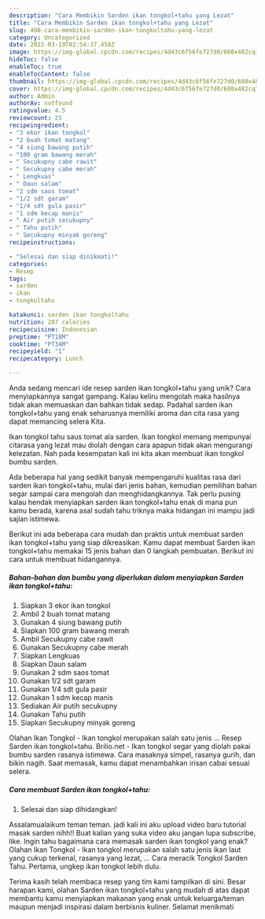 ```yaml
---
description: "Cara Membikin Sarden ikan tongkol+tahu yang Lezat"
title: "Cara Membikin Sarden ikan tongkol+tahu yang Lezat"
slug: 408-cara-membikin-sarden-ikan-tongkoltahu-yang-lezat
category: Uncategorized
date: 2022-03-19T02:54:37.450Z
image: https://img-global.cpcdn.com/recipes/4d43c6f56fe727d0/680x482cq70/sarden-ikan-tongkoltahu-foto-resep-utama.jpg
hideToc: false
enableToc: true
enableTocContent: false
thumbnail: https://img-global.cpcdn.com/recipes/4d43c6f56fe727d0/680x482cq70/sarden-ikan-tongkoltahu-foto-resep-utama.jpg
cover: https://img-global.cpcdn.com/recipes/4d43c6f56fe727d0/680x482cq70/sarden-ikan-tongkoltahu-foto-resep-utama.jpg
author: Admin
authorAv: notfound
ratingvalue: 4.5
reviewcount: 25
recipeingredient:
- "3 ekor ikan tongkol"
- "2 buah tomat matang"
- "4 siung bawang putih"
- "100 gram bawang merah"
- " Secukupny cabe rawit"
- " Secukupny cabe merah"
- " Lengkuas"
- " Daun salam"
- "2 sdm saos tomat"
- "1/2 sdt garam"
- "1/4 sdt gula pasir"
- "1 sdm kecap manis"
- " Air putih secukupny"
- " Tahu putih"
- " Secukupny minyak goreng"
recipeinstructions:

- "Selesai dan siap dinikmati!"
categories:
- Resep
tags:
- sarden
- ikan
- tongkoltahu

katakunci: sarden ikan tongkoltahu 
nutrition: 207 calories
recipecuisine: Indonesian
preptime: "PT18M"
cooktime: "PT34M"
recipeyield: "1"
recipecategory: Lunch

---
```





Anda sedang mencari ide resep sarden ikan tongkol+tahu yang unik? Cara menyiapkannya sangat gampang. Kalau keliru mengolah maka hasilnya tidak akan memuaskan dan bahkan tidak sedap. Padahal sarden ikan tongkol+tahu yang enak seharusnya memiliki aroma dan cita rasa yang dapat memancing selera Kita.





Ikan tongkol tahu saus tomat ala sarden. Ikan tongkol memang mempunyai citarasa yang lezat mau diolah dengan cara apapun tidak akan mengurangi kelezatan. Nah pada kesempatan kali ini kita akan membuat ikan tongkol bumbu sarden.

Ada beberapa hal yang sedikit banyak mempengaruhi kualitas rasa dari sarden ikan tongkol+tahu, mulai dari jenis bahan, kemudian pemilihan bahan segar sampai cara mengolah dan menghidangkannya. Tak perlu pusing kalau hendak menyiapkan sarden ikan tongkol+tahu enak di mana pun kamu berada, karena asal sudah tahu triknya maka hidangan ini mampu jadi sajian istimewa.






Berikut ini ada beberapa cara mudah dan praktis untuk membuat sarden ikan tongkol+tahu yang siap dikreasikan. Kamu dapat membuat Sarden ikan tongkol+tahu memakai 15 jenis bahan dan 0 langkah pembuatan. Berikut ini cara untuk membuat hidangannya.

<!--inarticleads1-->

##### Bahan-bahan dan bumbu yang diperlukan dalam menyiapkan Sarden ikan tongkol+tahu:

1. Siapkan 3 ekor ikan tongkol
1. Ambil 2 buah tomat matang
1. Gunakan 4 siung bawang putih
1. Siapkan 100 gram bawang merah
1. Ambil  Secukupny cabe rawit
1. Gunakan  Secukupny cabe merah
1. Siapkan  Lengkuas
1. Siapkan  Daun salam
1. Gunakan 2 sdm saos tomat
1. Gunakan 1/2 sdt garam
1. Gunakan 1/4 sdt gula pasir
1. Gunakan 1 sdm kecap manis
1. Sediakan  Air putih secukupny
1. Gunakan  Tahu putih
1. Siapkan  Secukupny minyak goreng


Olahan Ikan Tongkol - Ikan tongkol merupakan salah satu jenis … Resep Sarden ikan tongkol+tahu. Brilio.net - Ikan tongkol segar yang diolah pakai bumbu sarden rasanya istimewa. Cara masaknya simpel, rasanya gurih, dan bikin nagih. Saat memasak, kamu dapat menambahkan irisan cabai sesuai selera. 

<!--inarticleads2-->

##### Cara membuat Sarden ikan tongkol+tahu:


1. Selesai dan siap dihidangkan!

Assalamualaikum teman teman. jadi kali ini aku upload video baru tutorial masak sarden nihh!! Buat kalian yang suka video aku jangan lupa subscribe, like. Ingin tahu bagaimana cara memasak sarden ikan tongkol yang enak? Olahan Ikan Tongkol - Ikan tongkol merupakan salah satu jenis ikan laut yang cukup terkenal, rasanya yang lezat, … Cara meracik Tongkol Sarden Tahu. Pertama, ungkep ikan tongkol lebih dulu. 

Terima kasih telah membaca resep yang tim kami tampilkan di sini. Besar harapan kami, olahan Sarden ikan tongkol+tahu yang mudah di atas dapat membantu kamu menyiapkan makanan yang enak untuk keluarga/teman maupun menjadi inspirasi dalam berbisnis kuliner. Selamat menikmati
